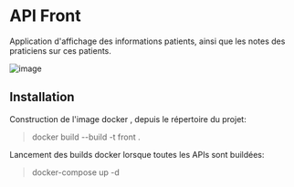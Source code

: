 # API Front

Application d'affichage des informations patients, ainsi que les notes des praticiens sur ces patients.

![image](https://user-images.githubusercontent.com/61044632/127452202-318046ce-fa49-4f24-9d0c-aa9b485c8a10.png)

## Installation

Construction de l'image docker , depuis le répertoire du projet: 

> docker build --build -t front .

Lancement des builds docker lorsque toutes les APIs sont buildées:
> docker-compose up -d

